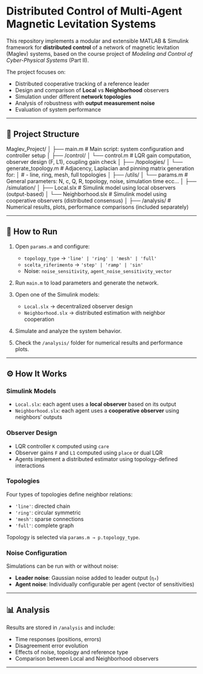 # Distributed Control of Multi-Agent Magnetic Levitation Systems

This repository implements a modular and extensible MATLAB & Simulink framework for **distributed control** of a network of magnetic levitation (Maglev) systems, based on the course project of *Modeling and Control of Cyber-Physical Systems* (Part II).

The project focuses on:

- Distributed cooperative tracking of a reference leader  
- Design and comparison of **Local** vs **Neighborhood** observers  
- Simulation under different **network topologies**  
- Analysis of robustness with **output measurement noise**  
- Evaluation of system performance 

---

## 📁 Project Structure
Maglev_Project/
│
├── main.m # Main script: system configuration and controller setup
│
├── /control/
│ └── control.m # LQR gain computation, observer design (F, L1), coupling gain check
│
├── /topologies/
│ └── generate_topology.m # Adjacency, Laplacian and pinning matrix generation for:
│ # - line, ring, mesh, full topologies
│
├── /utils/
│ └── params.m # General parameters: N, c, Q, R, topology, noise, simulation time ecc...
│
├── /simulation/
│ ├── Local.slx # Simulink model using local observers (output-based)
│ └── Neighborhood.slx # Simulink model using cooperative observers (distributed consensus)
│
├── /analysis/ # Numerical results, plots, performance comparisons (included separately)


---

## 🧪 How to Run

1. Open `params.m` and configure:
   - `topology_type` → `'line' | 'ring' | 'mesh' | 'full'`
   - `scelta_riferimento` → `'step' | 'ramp' | 'sin'`
   - Noise: `noise_sensitivity`, `agent_noise_sensitivity_vector`

2. Run `main.m` to load parameters and generate the network.

3. Open one of the Simulink models:
   - `Local.slx` → decentralized observer design
   - `Neighborhood.slx` → distributed estimation with neighbor cooperation

4. Simulate and analyze the system behavior.
5. Check the `/analysis/` folder for numerical results and performance plots.

---

## ⚙️ How It Works

### Simulink Models
- `Local.slx`: each agent uses a **local observer** based on its output  
- `Neighborhood.slx`: each agent uses a **cooperative observer** using neighbors’ outputs  

### Observer Design
- LQR controller `K` computed using `care`  
- Observer gains `F` and `L1` computed using `place` or dual LQR  
- Agents implement a distributed estimator using topology-defined interactions  

### Topologies
Four types of topologies define neighbor relations:
- `'line'`: directed chain  
- `'ring'`: circular symmetric  
- `'mesh'`: sparse connections  
- `'full'`: complete graph  

Topology is selected via `params.m → p.topology_type`.

### Noise Configuration
Simulations can be run with or without noise:
- **Leader noise**: Gaussian noise added to leader output (`η₀`)  
- **Agent noise**: Individually configurable per agent (vector of sensitivities)  

---

## 📊 Analysis

Results are stored in `/analysis` and include:

- Time responses (positions, errors)
- Disagreement error evolution
- Effects of noise, topology and reference type
- Comparison between Local and Neighborhood observers

---

